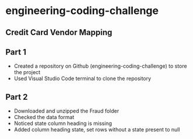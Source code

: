 # engineering-coding-challenge

## Credit Card Vendor Mapping

## Part 1
* Created a repository on Github (engineering-coding-challenge) to store the project
* Used Visual Studio Code terminal to clone the repository

## Part 2
* Downloaded and unzipped the Fraud folder
* Checked the data format
* Noticed state column heading is missing
* Added column heading state, set rows without a state present to null